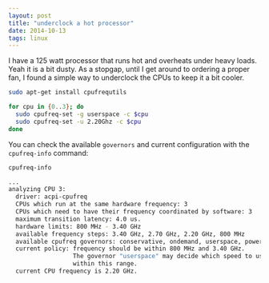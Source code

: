 ```yaml
---
layout: post
title: "underclock a hot processor"
date: 2014-10-13 
tags: linux
---
```


I have a 125 watt processor that runs hot and overheats under heavy loads. Yeah it is a bit dusty. As a stopgap, until I get around to ordering a proper fan, I found a simple way to underclock the CPUs to keep it a bit cooler.

```bash
sudo apt-get install cpufrequtils

for cpu in {0..3}; do
  sudo cpufreq-set -g userspace -c $cpu
  sudo cpufreq-set -u 2.20Ghz -c $cpu
done
```

You can check the available `governors` and current configuration with the `cpufreq-info` command:

```bash
cpufreq-info

...
analyzing CPU 3:
  driver: acpi-cpufreq
  CPUs which run at the same hardware frequency: 3
  CPUs which need to have their frequency coordinated by software: 3
  maximum transition latency: 4.0 us.
  hardware limits: 800 MHz - 3.40 GHz
  available frequency steps: 3.40 GHz, 2.70 GHz, 2.20 GHz, 800 MHz
  available cpufreq governors: conservative, ondemand, userspace, powersave, performance
  current policy: frequency should be within 800 MHz and 3.40 GHz.
                  The governor "userspace" may decide which speed to use
                  within this range.
  current CPU frequency is 2.20 GHz.
```


